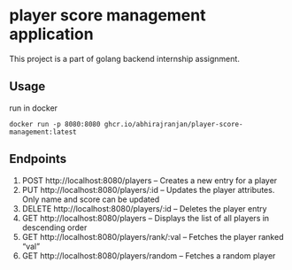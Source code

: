 # player score management application
This project is a part of golang backend internship assignment.

## Usage
run in docker 
```
docker run -p 8080:8080 ghcr.io/abhirajranjan/player-score-management:latest
```

## Endpoints
1. POST http://localhost:8080/players – Creates a new entry for a player
2. PUT  http://localhost:8080/players/:id – Updates the player attributes. Only name and
score can be updated
3. DELETE   http://localhost:8080/players/:id – Deletes the player entry
4. GET  http://localhost:8080/players – Displays the list of all players in descending order
5. GET  http://localhost:8080/players/rank/:val – Fetches the player ranked “val”
6. GET  http://localhost:8080/players/random – Fetches a random player
